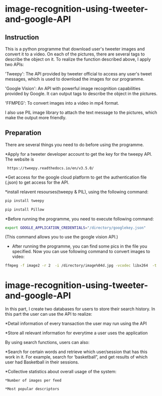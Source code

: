 image-recognition-using-tweeter-and-google-API
==============================================
Instruction
-----------

  This is a python programme that download user's tweeter images and convert it to a video. On each of the pictures, there are several tags to describe the object on it. To realize the function described above, I apply two APIs:
  
  'Tweepy': The API provided by tweeter official to access any user's tweet messages, which is used to download the images for our programme.

   'Google Vision': An API with powerful image recognition capabilities provided by Google. It can output tags to describe the object in the pictures.

   'FFMPEG': To convert images into a video in mp4 format.

  I also use PIL image library to attach the text message to the pictures, which make the output more friendly.

Preparation
-----------

  There are several things you need to do before using the programme.

   *Apply for a tweeter developer account to get the key for the tweepy API. The website is 

     https://tweepy.readthedocs.io/en/v3.5.0/

   *Get access for the google cloud platform to get the authentication file (.json) to get access for the API.

   *install relavent resourses(tweepy & PIL), using the following command:
   ```Bash
   pip install tweepy
   ```
   ```Bash
   pip install Pillow
   ```
  
   *Before running the programme, you need to execute following command:
   ```Bash
   export GOOGLE_APPLICATION_CREDENTIALS="/directory/googlekey.json"
   ```
   (This command allows you to use the google vision API.)
  
  * After running the programme, you can find some pics in the file you specified. Now you can use following command to convert images to video:
  ```Bash
  ffmpeg -f image2 -r 2  -i /directory/image%04d.jpg -vcodec libx264  -t 40 test.mp4
  ```
     
  # image-recognition-using-tweeter-and-google-API
  
  In this part, I create two databases for users to store their search history. In this part the user can use the API to realize:
  
  *Detail information of every transaction the user may run using the API
  
  *Store all relevant information for everytime a user uses the application
  
  By using search functions, users can also:
  
  *Search for certain words and retrieve which user/session that has this work in it.  For example, search for ‘basketball”, and get results of which user had Basketball in their sessions.
  
  *Collective statistics about overall usage of the system:
  
    *Number of images per feed
    
    *Most popular descriptors

  
